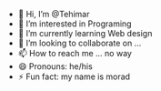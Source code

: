 - 👋 Hi, I’m @Tehimar
- 👀 I’m interested in Programing
- 🌱 I’m currently learning Web design
- 💞️ I’m looking to collaborate on ...
- 📫 How to reach me ... no way
- 😄 Pronouns: he/his
- ⚡ Fun fact: my name is morad

<!---
Tehimar/Tehimar is a ✨ special ✨ repository because its `README.md` (this file) appears on your GitHub profile.
You can click the Preview link to take a look at your changes.
--->
